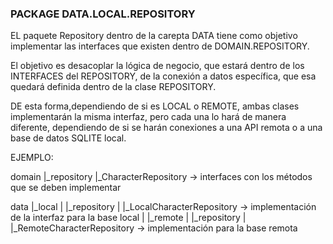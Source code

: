 ### PACKAGE DATA.LOCAL.REPOSITORY

EL paquete Repository dentro de la carepta DATA tiene como objetivo implementar las interfaces que existen dentro de DOMAIN.REPOSITORY.

El objetivo es desacoplar la lógica de negocio, que estará dentro de los INTERFACES del REPOSITORY, de la conexión a datos específica,
que esa quedará definida dentro de la clase REPOSITORY.

DE esta forma,dependiendo de si es LOCAL o REMOTE, ambas clases implementarán la misma interfaz, pero cada una lo hará de manera diferente,
dependiendo de si se harán conexiones a una API remota o a una base de datos SQLITE local.

EJEMPLO:

domain
    |_repository
        |_CharacterRepository -> interfaces con los métodos que se deben implementar

data
    |_local
    |     |_repository
    |          |_LocalCharacterRepository -> implementación de la interfaz para la base local
    |
    |_remote
    |     |_repository
    |          |_RemoteCharacterRepository -> implementación para la base remota